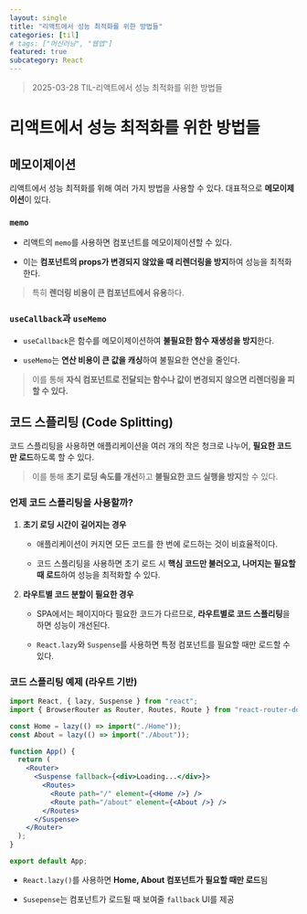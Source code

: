 ```yaml
---
layout: single
title: "리액트에서 성능 최적화를 위한 방법들"
categories: [til]
# tags: ["머신러닝", "웹앱"]
featured: true
subcategory: React
---
```


> 2025-03-28 TIL-리액트에서 성능 최적화를 위한 방법들

# 리액트에서 성능 최적화를 위한 방법들

## 메모이제이션

리액트에서 성능 최적화를 위해 여러 가지 방법을 사용할 수 있다. 대표적으로 **메모이제이션**이 있다.

### `memo`

- 리액트의 `memo`를 사용하면 컴포넌트를 메모이제이션할 수 있다.

- 이는 **컴포넌트의 props가 변경되지 않았을 때 리렌더링을 방지**하여 성능을 최적화한다.

> 특히 **렌더링 비용이 큰 컴포넌트에서 유용**하다.

### `useCallback`과 `useMemo`

- `useCallback`은 함수를 메모이제이션하여 **불필요한 함수 재생성을 방지**한다.

- `useMemo`는 **연산 비용이 큰 값을 캐싱**하여 불필요한 연산을 줄인다.

> 이를 통해 **자식 컴포넌트로 전달되는 함수나 값이 변경되지 않으면 리렌더링을 피할 수 있다.**

## 코드 스플리팅 (Code Splitting)

코드 스플리팅을 사용하면 애플리케이션을 여러 개의 작은 청크로 나누어, **필요한 코드만 로드**하도록 할 수 있다.

> 이를 통해 **초기 로딩 속도를 개선**하고 **불필요한 코드 실행을 방지**할 수 있다.

### 언제 코드 스플리팅을 사용할까?

1. **초기 로딩 시간이 길어지는 경우**

   - 애플리케이션이 커지면 모든 코드를 한 번에 로드하는 것이 비효율적이다.

   - 코드 스플리팅을 사용하면 초기 로드 시 **핵심 코드만 불러오고, 나머지는 필요할 때 로드**하여 성능을 최적화할 수 있다.

2. **라우트별 코드 분할이 필요한 경우**

   - SPA에서는 페이지마다 필요한 코드가 다르므로, **라우트별로 코드 스플리팅**을 하면 성능이 개선된다.

   - `React.lazy`와 `Suspense`를 사용하면 특정 컴포넌트를 필요할 때만 로드할 수 있다.

### 코드 스플리팅 예제 (라우트 기반)

```jsx
import React, { lazy, Suspense } from "react";
import { BrowserRouter as Router, Routes, Route } from "react-router-dom";

const Home = lazy(() => import("./Home"));
const About = lazy(() => import("./About"));

function App() {
  return (
    <Router>
      <Suspense fallback={<div>Loading...</div>}>
        <Routes>
          <Route path="/" element={<Home />} />
          <Route path="/about" element={<About />} />
        </Routes>
      </Suspense>
    </Router>
  );
}

export default App;
```

- `React.lazy()`를 사용하면 **Home, About 컴포넌트가 필요할 때만 로드**됨

- `Susepense`는 컴포넌트가 로드될 때 보여줄 `fallback` UI를 제공
